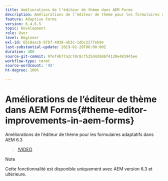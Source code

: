 ```yaml
---
title: Améliorations de l’éditeur de thème dans AEM Forms
description: Améliorations de l’éditeur de thème pour les formulaires adaptatifs dans AEM 6.3
feature: Adaptive Forms
version: 6.4,6.5
topic: Development
role: User
level: Beginner
exl-id: 6518aacb-97bf-4038-ab3c-1dbc2277eb9e
last-substantial-update: 2019-02-20T00:00:00Z
duration: 480
source-git-commit: 9fef4b77a2c70c8cf525d42686f4120e481945ee
workflow-type: tm+mt
source-wordcount: '43'
ht-degree: 100%

---
```


# Améliorations de l’éditeur de thème dans AEM Forms{#theme-editor-improvements-in-aem-forms}

Améliorations de l’éditeur de thème pour les formulaires adaptatifs dans AEM 6.3

>[!VIDEO](https://video.tv.adobe.com/v/19497?quality=12&learn=on)

>[!NOTE]
>
>Cette fonctionnalité est disponible uniquement avec AEM version 6.3 et ultérieure.
